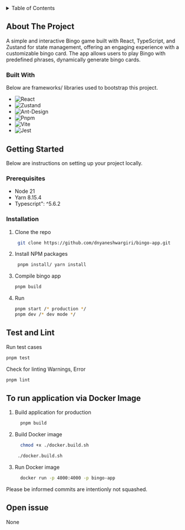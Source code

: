 <!-- TABLE OF CONTENTS -->
<details>
  <summary>Table of Contents</summary>
  <ol>
    <li>
      <a href="#about-the-project">About The Project</a>
      <ul>
        <li><a href="#built-with">Built With</a></li>
      </ul>
    </li>
    <li>
      <a href="#getting-started">Getting Started</a>
      <ul>
        <li><a href="#prerequisites">Prerequisites</a></li>
        <li><a href="#installation">Installation</a></li>
      </ul>
    </li>
    <li><a href="#usage">Live Demo</a></li>
  </ol>
</details>

<!-- ABOUT THE PROJECT -->

## About The Project

A simple and interactive Bingo game built with React, TypeScript, and Zustand for state management, offering an engaging experience with a customizable bingo card. The app allows users to play Bingo with predefined phrases, dynamically generate bingo cards.


### Built With

Below are frameworks/ libraries used to bootstrap this project.

- ![React](https://img.shields.io/badge/react-%2320232a.svg?style=for-the-badge&logo=react&logoColor=%2361DAFB)
- ![Zustand](https://img.shields.io/badge/zustand-%23404d59.svg?style=for-the-badge&logo=zustand&logoColor=%2361DAFB)
- ![Ant-Design](https://img.shields.io/badge/-AntDesign-%230170FE?style=for-the-badge&logo=ant-design&logoColor=white)
- ![Pnpm](https://img.shields.io/badge/pnpm-%232C8EBB.svg?style=for-the-badge&logo=pnpm&logoColor=white)
- ![Vite](https://img.shields.io/badge/vite-%23646CFF.svg?style=for-the-badge&logo=vite&logoColor=white)
- ![Jest](https://img.shields.io/badge/jest-%23C63D14.svg?style=for-the-badge&logo=jest&logoColor=%23FFFFFF)

## Getting Started

Below are instructions on setting up your project locally.

### Prerequisites

- Node 21
- Yarn 8.15.4
- Typescript": ^5.6.2

### Installation

1. Clone the repo
   ```sh
    git clone https://github.com/dnyaneshwargiri/bingo-app.git
   ```
2. Install NPM packages
   ```sh
    pnpm install/ yarn install
   ``` 
3. Compile bingo app
    ```sh
    pnpm build
    ```
4. Run 
   ```sh
   pnpm start /* production */
   pnpm dev /* dev mode */
   ```

## Test and Lint

Run test cases

```sh
pnpm test
```

Check for linting Warnings, Error

```sh
pnpm lint
```

## To run application via Docker Image

1. Build application for production
   ```sh
     pnpm build
   ```
2. Build Docker image
   ```sh
     chmod +x ./docker.build.sh
   ```
    ```sh
     ./docker.build.sh
   ```
3. Run Docker image
   ```sh
     docker run -p 4000:4000 -p bingo-app
   ```

Please be informed commits are intentionly not squashed.

## Open issue
  None
